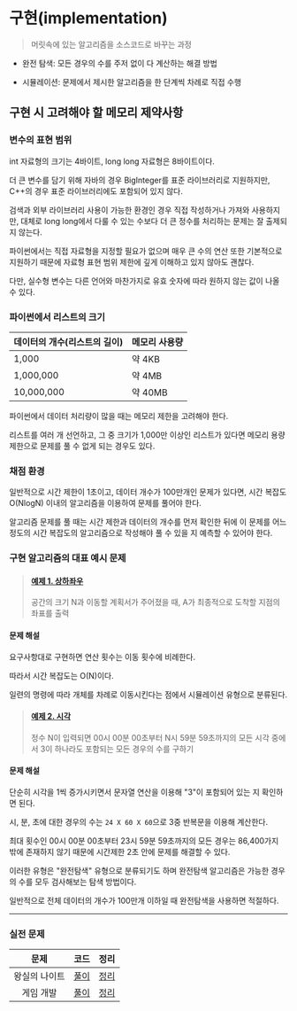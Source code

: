 # 구현(implementation)

> 머릿속에 있는 알고리즘을 소스코드로 바꾸는 과정

- 완전 탐색: 모든 경우의 수를 주저 없이 다 계산하는 해결 방법

- 시뮬레이션: 문제에서 제시한 알고리즘을 한 단계씩 차례로 직접 수행

## 구현 시 고려해야 할 메모리 제약사항

### 변수의 표현 범위

int 자료형의 크기는 4바이트, long long 자료형은 8바이트이다.

더 큰 변수를 담기 위해 자바의 경우 BigInteger를 표준 라이브러리로 지원하지만,
C++의 경우 표준 라이브러리에도 포함되어 있지 않다.

검색과 외부 라이브러리 사용이 가능한 환경인 경우 직접 작성하거나 가져와 사용하지만,
대체로 long long에서 다룰 수 있는 수보다 더 큰 정수를 처리하는 문제는 잘 출제되지 않는다.

파이썬에서는 직접 자료형을 지정할 필요가 없으며 매우 큰 수의 연산 또한 기본적으로 지원하기 때문에
자료형 표현 범위 제한에 깊게 이해하고 있지 않아도 괜찮다.

다만, 실수형 변수는 다른 언어와 마찬가지로 유효 숫자에 따라 원하지 않는 값이 나올 수 있다.

### 파이썬에서 리스트의 크기

| 데이터의 개수(리스트의 길이) | 메모리 사용량 |
| ---------------------------- | ------------- |
| 1,000                        | 약 4KB        |
| 1,000,000                    | 약 4MB        |
| 10,000,000                   | 약 40MB       |

파이썬에서 데이터 처리량이 많을 때는 메모리 제한을 고려해야 한다.

리스트를 여러 개 선언하고, 그 중 크기가 1,000만 이상인 리스트가 있다면 메모리 용량 제한으로 문제를 풀 수 없게 되는 경우도 있다.

### 채점 환경

일반적으로 시간 제한이 1초이고, 데이터 개수가 100만개인 문제가 있다면,
시간 복잡도 O(NlogN) 이내의 알고리즘을 이용하여 문제를 풀어야 한다.

알고리즘 문제를 풀 때는 시간 제한과 데이터의 개수를 먼저 확인한 뒤에 이 문제를 어느 정도의
시간 복잡도의 알고리즘으로 작성해야 풀 수 있을 지 예측할 수 있어야 한다.

### 구현 알고리즘의 대표 예시 문제

> #### [예제 1. 상하좌우](./example/ex3-1_상하좌우.py)
>
> 공간의 크기 N과 이동할 계획서가 주어졌을 때, A가 최종적으로 도착할 지점의 좌표를 출력

#### 문제 해설

요구사항대로 구현하면 연산 횟수는 이동 횟수에 비례한다.

따라서 시간 복잡도는 O(N)이다.

일련의 명령에 따라 개체를 차례로 이동시킨다는 점에서 시뮬레이션 유형으로 분류된다.

> #### [예제 2. 시각](./example/ex3-2_시각.py)
>
> 정수 N이 입력되면 00시 00분 00초부터 N시 59분 59초까지의 모든 시각 중에서
> 3이 하나라도 포함되는 모든 경우의 수를 구하기

#### 문제 해설

단순히 시각을 1씩 증가시키면서 문자열 연산을 이용해 "3"이 포함되어 있는 지 확인하면 된다.

시, 분, 초에 대한 경우의 수는 `24 X 60 X 60`으로 3중 반복문을 이용해 계산한다.

최대 횟수인 00시 00분 00초부터 23시 59분 59초까지의 모든 경우는 86,400가지 밖에 존재하지 않기 때문에 시간제한 2초 안에 문제를 해결할 수 있다.

이러한 유형은 "완전탐색" 유형으로 분류되기도 하며 완전탐색 알고리즘은 가능한 경우의 수를 모두 검사해보는 탐색 방법이다.

일반적으로 전체 데이터의 개수가 100만개 이하일 때 완전탐색을 사용하면 적절하다.

---

### 실전 문제

|     문제      |           코드           |             정리             |
| :-----------: | :----------------------: | :--------------------------: |
| 왕실의 나이트 | [풀이](./example/3-1.py) | [정리](./example/3-1_sol.md) |
|   게임 개발   | [풀이](./example/3-2.py) | [정리](./example/3-2_sol.md) |
